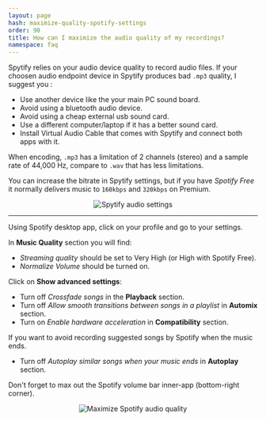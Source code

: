 ```yaml
---
layout: page
hash: maximize-quality-spotify-settings
order: 90
title: How can I maximize the audio quality of my recordings?
namespace: faq
---
```


Spytify relies on your audio device quality to record audio files. If your choosen audio endpoint device in Spytify produces bad `.mp3` quality, I suggest you :

- Use another device like the your main PC sound board.
- Avoid using a bluetooth audio device.
- Avoid using a cheap external usb sound card.
- Use a different computer/laptop if it has a better sound card.
- Install Virtual Audio Cable that comes with Spytify and connect both apps with it.

When encoding, `.mp3` has a limitation of 2 channels (stereo) and a sample rate of 44,000 Hz, compare to `.wav` that has less limitations.

You can increase the bitrate in Spytify settings, but if you have _Spotify Free_ it normally delivers music to `160kbps` and `320kbps` on Premium.

<p align="center"><img alt="Spytify audio settings" src="./assets/images/faq_audio_profile.png" /></p>

---

Using Spotify desktop app, click on your profile and go to your settings.

In **Music Quality** section you will find:

- _Streaming quality_ should be set to Very High (or High with Spotify Free).
- _Normalize Volume_ should be turned on.

Click on **Show advanced settings**:

- Turn off _Crossfade songs_ in the **Playback** section.
- Turn off _Allow smooth transitions between songs in a playlist_ in **Automix** section.
- Turn on _Enable hardware acceleration_ in **Compatibility** section.

If you want to avoid recording suggested songs by Spotify when the music ends.

- Turn off _Autoplay similar songs when your music ends_ in **Autoplay** section.

Don't forget to max out the Spotify volume bar inner-app (bottom-right corner).

<p align="center"><img alt="Maximize Spotify audio quality" src="./assets/images/maximize_spotify_settings.gif" /></p>
